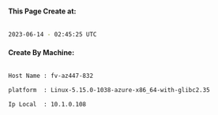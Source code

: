 
   
#### This Page Create at:

```bash

2023-06-14 - 02:45:25 UTC

```

#### Create By Machine:

```bash

Host Name : fv-az447-832

platform  : Linux-5.15.0-1038-azure-x86_64-with-glibc2.35

Ip Local  : 10.1.0.108

```

